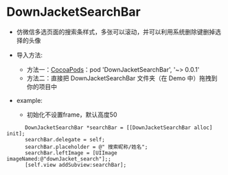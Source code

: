 # DownJacketSearchBar
* 仿微信多选页面的搜索条样式，多张可以滚动，并可以利用系统删除键删掉选择的头像
* 导入方法:
    * 方法一：[CocoaPods][1]：pod 'DownJacketSearchBar', '~> 0.0.1'
    * 方法二：直接把 DownJacketSearchBar 文件夹（在 Demo 中）拖拽到你的项目中

* example:
    * 初始化不设置frame，默认高度50
    
```Object-c
      DownJacketSearchBar *searchBar = [[DownJacketSearchBar alloc] init];
      searchBar.delegate = self;
      searchBar.placeholder = @" 搜索昵称/姓名";
      searchBar.leftImage = [UIImage imageNamed:@"downJacket_search"];;
      [self.view addSubview:searchBar];
```
   



[1]: https://cocoapods.org "CocoaPods" 
